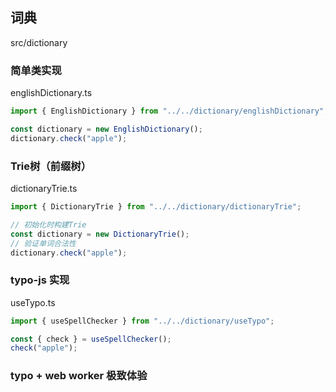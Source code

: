 ## 词典

src/dictionary

### 简单类实现

englishDictionary.ts

```ts
import { EnglishDictionary } from "../../dictionary/englishDictionary";

const dictionary = new EnglishDictionary();
dictionary.check("apple");
```

### Trie树（前缀树）

dictionaryTrie.ts

```ts
import { DictionaryTrie } from "../../dictionary/dictionaryTrie";

// 初始化时构建Trie
const dictionary = new DictionaryTrie();
// 验证单词合法性
dictionary.check("apple");
```

### typo-js 实现

useTypo.ts

```ts
import { useSpellChecker } from "../../dictionary/useTypo";

const { check } = useSpellChecker();
check("apple");
```

### typo + web worker 极致体验

